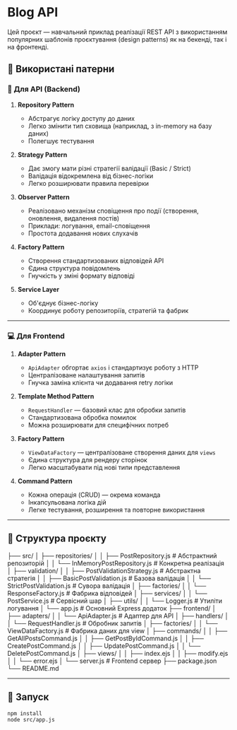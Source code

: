 # Blog API

Цей проєкт — навчальний приклад реалізації REST API з використанням популярних шаблонів проєктування (design patterns) як на бекенді, так і на фронтенді.

## 🧠 Використані патерни

### 🔁 Для API (Backend)

1. **Repository Pattern**
   - Абстрагує логіку доступу до даних
   - Легко змінити тип сховища (наприклад, з in-memory на базу даних)
   - Полегшує тестування

2. **Strategy Pattern**
   - Дає змогу мати різні стратегії валідації (Basic / Strict)
   - Валідація відокремлена від бізнес-логіки
   - Легко розширювати правила перевірки

3. **Observer Pattern**
   - Реалізовано механізм сповіщення про події (створення, оновлення, видалення постів)
   - Приклади: логування, email-сповіщення
   - Простота додавання нових слухачів

4. **Factory Pattern**
   - Створення стандартизованих відповідей API
   - Єдина структура повідомлень
   - Гнучкість у зміні формату відповіді

5. **Service Layer**
   - Об'єднує бізнес-логіку
   - Координує роботу репозиторіїв, стратегій та фабрик

---

### 💻 Для Frontend

1. **Adapter Pattern**
   - `ApiAdapter` обгортає `axios` і стандартизує роботу з HTTP
   - Централізоване налаштування запитів
   - Гнучка заміна клієнта чи додавання retry логіки

2. **Template Method Pattern**
   - `RequestHandler` — базовий клас для обробки запитів
   - Стандартизована обробка помилок
   - Можна розширювати для специфічних потреб

3. **Factory Pattern**
   - `ViewDataFactory` — централізоване створення даних для `views`
   - Єдина структура для рендеру сторінок
   - Легко масштабувати під нові типи представлення

4. **Command Pattern**
   - Кожна операція (CRUD) — окрема команда
   - Інкапсульована логіка дій
   - Легке тестування, розширення та повторне використання

---

## 📁 Структура проєкту
├── src/
│ ├── repositories/
│ │ ├── PostRepository.js # Абстрактний репозиторій
│ │ └── InMemoryPostRepository.js # Конкретна реалізація
│ ├── validation/
│ │ ├── PostValidationStrategy.js # Абстрактна стратегія
│ │ ├── BasicPostValidation.js # Базова валідація
│ │ └── StrictPostValidation.js # Сувора валідація
│ ├── factories/
│ │ └── ResponseFactory.js # Фабрика відповідей
│ ├── services/
│ │ └── PostService.js # Сервісний шар
│ ├── utils/
│ │ └── Logger.js # Утиліти логування
│ └── app.js # Основний Express додаток
├── frontend/
│ ├── adapters/
│ │ └── ApiAdapter.js # Адаптер для API
│ ├── handlers/
│ │ └── RequestHandler.js # Обробник запитів
│ ├── factories/
│ │ └── ViewDataFactory.js # Фабрика даних для view
│ ├── commands/
│ │ ├── GetAllPostsCommand.js
│ │ ├── GetPostByIdCommand.js
│ │ ├── CreatePostCommand.js
│ │ ├── UpdatePostCommand.js
│ │ └── DeletePostCommand.js
│ ├── views/
│ │ ├── index.ejs
│ │ ├── modify.ejs
│ │ └── error.ejs
│ └── server.js # Frontend сервер
├── package.json
└── README.md

---

## 🚀 Запуск

```bash
npm install
node src/app.js
